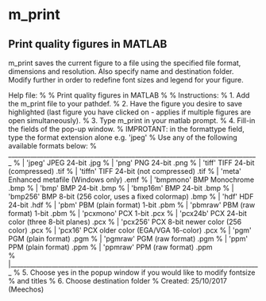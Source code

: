 # m_print
Print quality figures in MATLAB
---------------------------------
m_print saves the current figure to a file using the specified file format, dimensions and resolution. Also specify name and destination folder.
Modify further in order to redefine font sizes and legend for your figure.

Help file:
% % Print quality figures in MATLAB
% % Instructions:
% 1. Add the m_print file to your pathdef.
% 2. Have the figure you desire to save highlighted (last figure you have clicked on - applies if multiple figures are open simultaneously).
% 3. Type m_print in your matlab prompt.
% 4. Fill-in the fields of the pop-up window.
%    IMPROTANT: in the formattype field, type the format extension alone e.g. 'jpeg'
%    Use any of the following available formats below:
%    _______________________________________________________________________________
%   |      'jpeg'     JPEG 24-bit	.jpg
%   |      'png'      PNG 24-bit	.png
%   |      'tiff'     TIFF 24-bit (compressed)	.tif
%   |      'tiffn'	  TIFF 24-bit (not compressed)	.tif
%   |      'meta' 	  Enhanced metafile (Windows only)	.emf
%   |      'bmpmono'	BMP Monochrome	.bmp
%   |      'bmp'      BMP 24-bit	.bmp
%   |      'bmp16m'	  BMP 24-bit	.bmp
%   |      'bmp256'	  BMP 8-bit (256 color, uses a fixed colormap)	.bmp
%   |      'hdf'      HDF 24-bit	.hdf
%   |      'pbm'      PBM (plain format) 1-bit	.pbm
%   |      'pbmraw'  	PBM (raw format) 1-bit	.pbm
%   |      'pcxmono'	PCX 1-bit	.pcx
%   |      'pcx24b'	  PCX 24-bit color (three 8-bit planes)	.pcx
%   |      'pcx256' 	PCX 8-bit newer color (256 color)	.pcx
%   |      'pcx16'  	PCX older color (EGA/VGA 16-color)	.pcx
%   |      'pgm'      PGM (plain format)	.pgm
%   |      'pgmraw' 	PGM (raw format)	.pgm
%   |      'ppm'      PPM (plain format)	.ppm
%   |      'ppmraw'	  PPM (raw format)	.ppm                           
%   |_______________________________________________________________________________
% 5. Choose yes in the popup window if you would like to modify fontsize
%    and titles
% 6. Choose destination folder
% Created: 25/10/2017 (Meechos)
